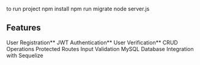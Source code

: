 to run project
npm install
npm run migrate
node server.js

##  Features
User Registration**
JWT Authentication**
User Verification**
CRUD Operations
Protected Routes
Input Validation
MySQL Database Integration with Sequelize

